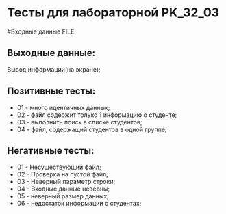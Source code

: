 # Тесты для лабораторной PK_32_03

#Входные данные
FILE
## Выходные данные:
Вывод информации(на экране);

## Позитивные тесты:
- 01 - много идентичных данных;
- 02 - файл содержит только 1 информацию о студенте;
- 03 - выполнить поиск в списке студентов;
- 04 - файл, содержащий студентов в одной группе;

## Негативные тесты:
- 01 - Несуществующий файл;
- 02 - Проверка на пустой файл;
- 03 - Неверный параметр строки;
- 04 - Входные данные неверны;
- 05 - неверный размер данных;
- 06 - недостаток информации о студентах;